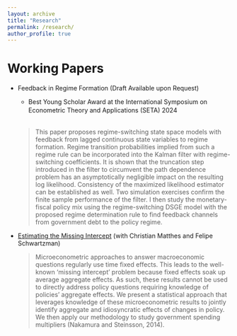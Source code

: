 ```yaml
---
layout: archive
title: "Research"
permalink: /research/
author_profile: true
---
```



Working Papers
======
- Feedback in Regime Formation (Draft Available upon Request)
    - Best Young Scholar Award at the International Symposium on Econometric Theory and Applications (SETA) 2024　<br> <br>
    > This paper proposes regime-switching state space models with feedback from lagged continuous state variables to regime formation. Regime transition probabilities implied from such a regime rule can be incorporated into the Kalman filter with regime-switching coefficients. It is shown that the truncation step introduced in the filter to circumvent the path dependence problem has an asymptotically negligible impact on the resulting log likelihood. Consistency of the maximized likelihood estimator can be established as well. Two simulation exercises confirm the finite sample performance of the filter. I then study the monetary-fiscal policy mix using the regime-switching DSGE model with the proposed regime determination rule to find feedback channels from government debt to the policy regime. <br>

- [Estimating the Missing Intercept](https://naonagas.github.io/files/MNS.pdf) (with Christian Matthes and Felipe Schwartzman) <br>

    > Microeconometric approaches to answer macroeconomic questions regularly use time fixed effects. This leads to the well-known ‘missing intercept’ problem because fixed effects soak up average aggregate effects. As such, these results cannot be used to directly address policy questions requiring knowledge of policies’ aggregate effects. We present a statistical approach that leverages knowledge of these microeconometric results to jointly identify aggregate and idiosyncratic effects of changes in policy. We then apply our methodology to study government spending multipliers (Nakamura and Steinsson, 2014). <br>

<!--
Work in Progress
======
- From Emergency to Normalcy: When Does Emergency Fiscal Policy Return to Normal? (with Yoosoon Chang and Gee Hee Hong)
-->
